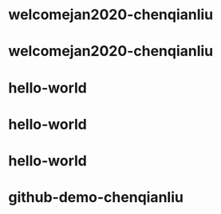 # welcomejan2020-chenqianliu
# welcomejan2020-chenqianliu
# hello-world
# hello-world
# hello-world
# github-demo-chenqianliu
